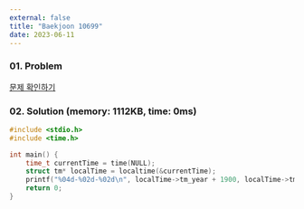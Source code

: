 ```yaml
---
external: false
title: "Baekjoon 10699"
date: 2023-06-11
---
```


### 01. Problem

[문제 확인하기](https://www.acmicpc.net/problem/10699)

### 02. Solution (memory: 1112KB, time: 0ms)

```C++
#include <stdio.h>
#include <time.h>

int main() {
    time_t currentTime = time(NULL);
    struct tm* localTime = localtime(&currentTime);
    printf("%04d-%02d-%02d\n", localTime->tm_year + 1900, localTime->tm_mon + 1, localTime->tm_mday);
    return 0;
}
```
